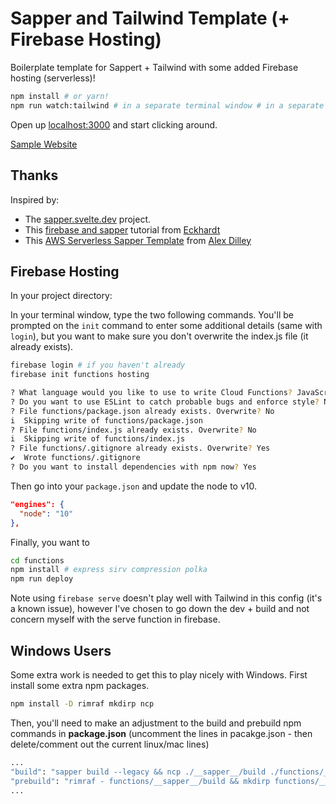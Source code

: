 # Sapper and Tailwind Template (+ Firebase Hosting)

Boilerplate template for Sappert + Tailwind with some added Firebase hosting (serverless)!

```bash
npm install # or yarn!
npm run watch:tailwind # in a separate terminal window # in a separate terminal window
```

Open up [localhost:3000](http://localhost:3000) and start clicking around.

[Sample Website](https://sapper-tailwind-firebase.firebaseapp.com)

## Thanks

Inspired by:
*  The [sapper.svelte.dev](https://sapper.svelte.dev) project.
*  This [firebase and sapper](https://dev.to/eckhardtd/how-to-host-a-sapper-js-ssr-app-on-firebase-hmb) tutorial from [Eckhardt](https://github.com/Eckhardt-D)
*  This [AWS Serverless Sapper Template](https://github.com/alexdilley/sapper-serverless-template) from [Alex Dilley](https://github.com/alexdilley)

## Firebase Hosting

In your project directory:

In your terminal window, type the two following commands.  You'll be prompted on the `init` command to enter some additional details (same with `login`), but you want to make sure you don't overwrite the index.js file (it already exists).
```bash
firebase login # if you haven't already
firebase init functions hosting

? What language would you like to use to write Cloud Functions? JavaScript
? Do you want to use ESLint to catch probable bugs and enforce style? No
? File functions/package.json already exists. Overwrite? No
i  Skipping write of functions/package.json
? File functions/index.js already exists. Overwrite? No
i  Skipping write of functions/index.js
? File functions/.gitignore already exists. Overwrite? Yes
✔  Wrote functions/.gitignore
? Do you want to install dependencies with npm now? Yes
```

Then go into your `package.json` and update the node to v10.
```json
"engines": {
  "node": "10"
},
```

Finally, you want to 
```bash
cd functions
npm install # express sirv compression polka
npm run deploy
````

Note using `firebase serve` doesn't play well with Tailwind in this config (it's a known issue), however I've chosen to go down the dev + build and not concern myself with the serve function in firebase. 

## Windows Users

Some extra work is needed to get this to play nicely with Windows. First install some extra npm packages.
````bash
npm install -D rimraf mkdirp ncp
````

Then, you'll need to make an adjustment to the build and prebuild npm commands in **package.json** (uncomment the lines in pacakge.json - then delete/comment out the current linux/mac lines)
````bash
...
"build": "sapper build --legacy && ncp ./__sapper__/build ./functions/__sapper__/build",
"prebuild": "rimraf - functions/__sapper__/build && mkdirp functions/__sapper__/build",
...
````